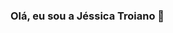 ### Olá, eu sou a Jéssica Troiano 👋

<!--
**JessicaTroiano/JessicaTroiano** is a ✨ _special_ ✨ repository because its `README.md` (this file) appears on your GitHub profile.

Here are some ideas to get you started:

- 🔭 Desenvolvedora Front-End na @iteris
- 🌱 Aprendendo JavaScript e TypeScript
- 😄 Pronome: ela/dela
-->
